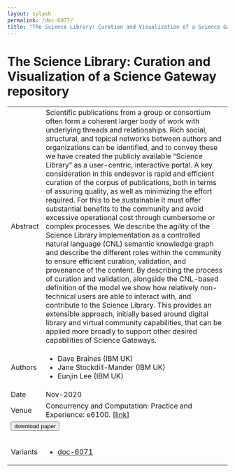 ```yaml
---
layout: splash
permalink: /doc-6077/
title: "The Science Library: Curation and Visualization of a Science Gateway repository"
---
```


# The Science Library: Curation and Visualization of a Science Gateway repository

<table>
    <tbody>
    <tr>
        <td>Abstract</td>
        <td>Scientific publications from a group or consortium often form a coherent larger body of work with underlying threads and relationships. Rich social, structural, and topical networks between authors and organizations can be identified, and to convey these we have created the publicly available “Science Library” as a user-centric, interactive portal. A key consideration in this endeavor is rapid and efficient curation of the corpus of publications, both in terms of assuring quality, as well as minimizing the effort required. For this to be sustainable it must offer substantial benefits to the community and avoid excessive operational cost through cumbersome or complex processes. We describe the agility of the Science Library implementation as a controlled natural language (CNL) semantic knowledge graph and describe the different roles within the community to ensure efficient curation, validation, and provenance of the content. By describing the process of curation and validation, alongside the CNL-based definition of the model we show how relatively non-technical users are able to interact with, and contribute to the Science Library. This provides an extensible approach, initially based around digital library and virtual community capabilities, that can be applied more broadly to support other desired capabilities of Science Gateways.</td>
    </tr>
    <tr>
        <td>Authors</td>
        <td>
            <ul>
                <li>Dave Braines (IBM UK)</li>
                <li>Jane Stockdill-Mander (IBM UK)</li>
                <li>Eunjin Lee (IBM UK)</li>
            </ul>
        </td>
    </tr>
    <tr>
        <td>Date</td>
        <td>Nov-2020</td>
    </tr>
    <tr>
        <td>Venue</td>
        <td>Concurrency and Computation: Practice and Experience: e6100. [<a href="https://onlinelibrary.wiley.com/doi/full/10.1002/cpe.6100">link</a>]</td>
    </tr>
        <tr>
            <td colspan="2">
                <form method="get" action="https://ibm.box.com/v/doc-6077-paper">
                    <button type="submit">download paper</button>
                </form>
            </td>
        </tr>
        <tr>
            <td>Variants</td>
            <td>
                <ul>
                    <li><a href="\doc-6071\">doc-6071</a></li>
                </ul>
            </td>
        </tr>
    </tbody>
</table>
